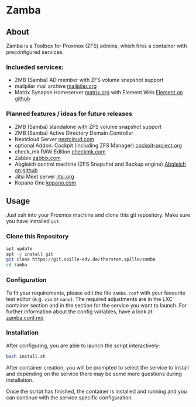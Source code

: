 # Zamba

## About
Zamba is a Toolbox for Proxmox (ZFS) admins, which fires a container with preconfigured services.
### Inclueded services:
- ZMB (Samba) AD member with ZFS volume snapshot support
- mailpiler mail archive [mailpiler.org](https://www.mailpiler.org/)
- Matrix Synapse Homeserver [matrix.org](https://matrix.org/docs/projects/server/synapse) with Element Web [Element on github](https://github.com/vector-im/element-web)
### Planned features / ideas for future releases
- ZMB (Samba) standalone with ZFS volume snapshot support
- ZMB (Samba) Active Directory Domain Controller
- Nextcloud Server [nextcloud.com](https://nextcloud.com/)
- optional Addon: Cockpit (including ZFS Manager) [cockpit-project.org](https://cockpit-project.org/)
- check_mk RAW Edition [checkmk.com](https://checkmk.com)
- Zabbix [zabbix.com](https://zabbix.com)
- Abgleich control machine (ZFS Snapshot and Backup engine) [Abgleich on github](https://github.com/pleiszenburg/abgleich)
- Jitsi Meet server [jitsi.org](https://jitsi.org/jitsi-meet/)
- Kopano One [kopano.com](https://kopano.com/)
## Usage
Just ssh into your Proxmox machine and clone this git repository. Make sure you have installed `git`.
### Clone this Repository
```bash
apt update
apt -y install git
git clone https://git.spille-edv.de/thorsten.spille/zamba
cd zamba
```
### Configuration
To fit your requirements, please edit the file `zamba.conf` with your favourite test editor (e.g. `vim` or `nano`).
The required adjustments are in the LXC container section and in the section for the service you want to launch.
For further information about the config variables, have a look at [zamba.conf.md](zamba.conf.md)
### Installation
After configuring, you are able to launch the script interactively:
```bash
bash install.sh
```
After container creation, you will be prompted to select the service to install and depending on the service there may be some more questions during installation.

Once the script has finished, the container is installed and running and you can continue with the service specific configuration.